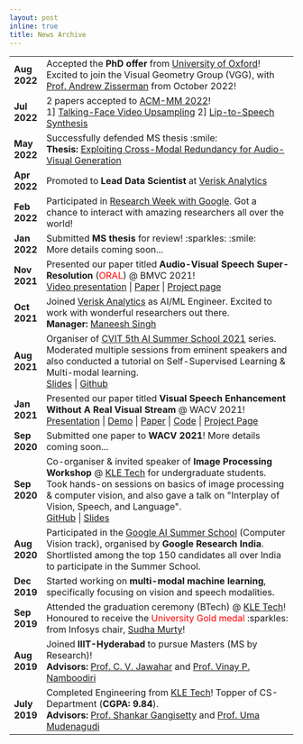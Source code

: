 ```yaml
---
layout: post
inline: true
title: News Archive
---
```


<style>
.table td, .table th {
    font-size: 16px;
}
</style>
<table class="table table-sm table-borderless" >
	<tr>
	  <td style="width: 10%"><b>Aug 2022</b></td>
	  <td> 
	   Accepted the <b>PhD offer</b> from <a href="https://www.ox.ac.uk">University of Oxford</a>! Excited to join the Visual Geometry Group (VGG), with <a href="https://scholar.google.com/citations?user=UZ5wscMAAAAJ&hl=en">Prof. Andrew Zisserman</a> from October 2022!
	  </td>
	</tr>
	<tr>
	  <td style="width: 10%"><b>Jul 2022</b></td>
	  <td> 
	   2 papers accepted to <a href="https://2022.acmmm.org">ACM-MM 2022</a>!
	   <br> 1] <a href="https://arxiv.org/pdf/2208.08118.pdf">Talking-Face Video Upsampling</a>  2] <a href="https://arxiv.org/pdf/2209.00642.pdf">Lip-to-Speech Synthesis</a> 
	  </td>
	</tr>
	<tr>
	  <td style="width: 10%"><b>May 2022</b></td>
	  <td> 
	   Successfully defended MS thesis :smile: 
	   <br> <b>Thesis:</b> <a href="https://web2py.iiit.ac.in/research_centres/publications/view_publication/mastersthesis/1110">Exploiting Cross-Modal Redundancy for Audio-Visual Generation</a>
	  </td>
	</tr>	
	<tr>
	  <td style="width: 10%"><b>Apr 2022</b></td>
	  <td> 
	   Promoted to <b>Lead Data Scientist</b> at <a href="https://www.verisk.com">Verisk Analytics</a> 
	  </td>
	</tr>
	<tr>
	  <td style="width: 10%"><b>Feb 2022</b></td>
	  <td> 
	   Participated in <a href="https://sites.google.com/view/researchweek2022">Research Week with Google</a>. Got a chance to interact with amazing researchers all over the world!   
	  </td>
	</tr>
	<tr>
	  <td style="width: 10%"><b>Jan 2022</b></td>
	  <td> 
	   Submitted <b>MS thesis</b> for review! :sparkles: :smile: <br> More details coming soon... 
	  </td>
	</tr>
	<tr>
	  <td style="width: 10%"><b>Nov 2021</b></td>
	  <td> 
	   Presented our paper titled <b>Audio-Visual Speech Super-Resolution</b> (<span style="color:red">ORAL</span>) @ BMVC 2021! <br> <a href="https://www.bmvc2021-virtualconference.com/conference/papers/paper_0930.html">Video presentation</a> | <a href="https://www.bmvc2021-virtualconference.com/assets/papers/0930.pdf">Paper</a> | <a href="http://cvit.iiit.ac.in/research/projects/cvit-projects/audio-visual-speech-super-resolution">Project page</a>
	  </td>
	</tr>
	<tr>
	  <td style="width: 10%"><b>Oct 2021</b></td>
	  <td> 
	   Joined <a href="https://www.verisk.com">Verisk Analytics</a> as AI/ML Engineer. Excited to work with wonderful researchers out there. <br> <b>Manager:</b> <a href="https://www.linkedin.com/in/maneesh-singh-3523ab9/">Maneesh Singh</a>
	  </td>
	</tr>
	<tr>
	  <td style="width: 10%"><b>Aug 2021</b></td>
	  <td> 
	   Organiser of <a href="https://cvit.iiit.ac.in/summerschool2021/">CVIT 5th AI Summer School 2021</a> series. Moderated multiple sessions from eminent speakers and also conducted a tutorial on Self-Supervised Learning & Multi-modal learning. <br> <a href="https://docs.google.com/presentation/d/1YAoy8iISkiuowsmBgpC2W5LQxbQzYwnB/edit?usp=sharing&ouid=108208070141440931374&rtpof=true&sd=true">Slides</a> | <a href="https://github.com/Sindhu-Hegde/speaker-separation">Github</a>
	  </td>
	</tr>
	<tr>
	  <td style="width: 10%"><b>Jan 2021</b></td>
	  <td> 
	   Presented our paper titled <b>Visual Speech Enhancement Without A Real Visual Stream</b> @ WACV 2021! 
	   <br> <a href="https://www.youtube.com/watch?v=Dqx6d-XdQCI">Presentation</a> | <a href="https://www.youtube.com/watch?v=y_oP9t7WEn4">Demo</a> | <a href="https://openaccess.thecvf.com/content/WACV2021/papers/Hegde_Visual_Speech_Enhancement_Without_a_Real_Visual_Stream_WACV_2021_paper.pdf">Paper</a> | <a href="https://github.com/Sindhu-Hegde/pseudo-visual-speech-denoising">Code</a> | <a href="http://cvit.iiit.ac.in/research/projects/cvit-projects/visual-speech-enhancement-without-a-real-visual-stream">Project Page</a>
	  </td>
	</tr>
	<tr>
	  <td style="width: 10%"><b>Sep 2020</b></td>
	  <td> 
	   Submitted one paper to <b>WACV 2021</b>! More details coming soon... 
	  </td>
	</tr>
	<tr>
	  <td style="width: 10%"><b>Sep 2020</b></td>
	  <td> 
	   Co-organiser & invited speaker of <b>Image Processing Workshop</b> @ <a href="https://www.kletech.ac.in">KLE Tech</a> for undergraduate students. Took hands-on sessions on basics of image processing & computer vision, and also gave a talk on "Interplay of Vision, Speech, and Language".
	   <br> <a href="https://github.com/Sindhu-Hegde/image_processing_workshop_kletech">GitHub</a> | <a href="https://docs.google.com/presentation/d/133hVEDSCHAGKx3_Ra8BDi1LzTPSNSe1krJrC1NxBv3A/edit?usp=sharing">Slides</a>
	  </td>
	</tr>
	<tr>
	  <td style="width: 10%"><b>Aug 2020</b></td>
	  <td> 
	   Participated in the <a href="https://sites.google.com/view/aisummerschool2020/home">Google AI Summer School</a> (Computer Vision track), organised by <b>Google Research India</b>. Shortlisted among the top 150 candidates all over India to participate in the Summer School.
	  </td>
	</tr>
	<tr>
	  <td style="width: 10%"><b>Dec 2019</b></td>
	  <td> 
	   Started working on <b>multi-modal machine learning</b>, specifically focusing on vision and speech modalities.
	  </td>
	</tr>
	<tr>
	  <td style="width: 10%"><b>Sep 2019</b></td>
	  <td> 
	   Attended the graduation ceremony (BTech) @ <a href="https://www.kletech.ac.in">KLE Tech</a>! Honoured to receive the <span style="color:red">University Gold medal</span> :sparkles: from Infosys chair, <a href="https://en.wikipedia.org/wiki/Sudha_Murty">Sudha Murty</a>!
	  </td>
	</tr>
	<tr>
	  <td style="width: 10%"><b>Aug 2019</b></td>
	  <td> 
	   Joined <b>IIIT-Hyderabad</b> to pursue Masters (MS by Research)! 
	   <br><b>Advisors:</b> <a href="https://faculty.iiit.ac.in/~jawahar/index.html">Prof. C. V. Jawahar</a> and <a href="https://vinaypn.github.io">Prof. Vinay P. Namboodiri</a>  
	  </td>
	</tr>
	<tr>
	  <td style="width: 10%"><b>July 2019</b></td>
	  <td> 
	   Completed Engineering from <a href="https://www.kletech.ac.in">KLE Tech</a>! Topper of CS-Department (<b>CGPA: 9.84</b>). 
	   <br><b>Advisors:</b> <a href="https://sites.google.com/site/shankarsetty/home">Prof. Shankar Gangisetty</a> and <a href="https://scholar.google.co.in/citations?user=xBaqwmkAAAAJ&hl=en">Prof. Uma Mudenagudi</a>
	  </td>
	</tr>

</table>